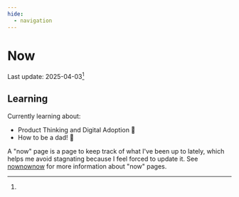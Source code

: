 ```yaml
---
hide:
  - navigation
---
```


# Now

Last update: 2025-04-03[^1]

## Learning

Currently learning about:

- Product Thinking and Digital Adoption 📝
- How to be a dad! 👶

[^1]:
  A "now" page is a page to keep track of what I've been up to lately, which helps me avoid stagnating because
  I feel forced to update it. See [nownownow](https://nownownow.com/about) for more information about "now" pages.
